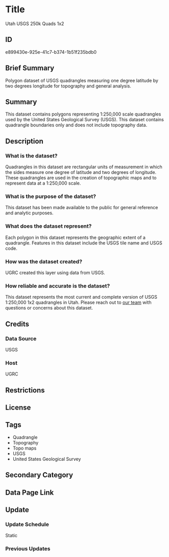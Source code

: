 # Title

Utah USGS 250k Quads 1x2

## ID

e899430e-925e-41c7-b374-1b51f235bdb0

## Brief Summary

Polygon dataset of USGS quadrangles measuring one degree latitude by two degrees longitude for topography and general analysis.

## Summary

This dataset contains polygons representing 1:250,000 scale quadrangles used by the United States Geological Survey (USGS). This dataset contains quadrangle boundaries only and does not include topography data.

## Description

### What is the dataset?

Quadrangles in this dataset are rectangular units of measurement in which the sides measure one degree of latitude and two degrees of longitude. These quadrangles are used in the creation of topographic maps and to represent data at a 1:250,000 scale.

### What is the purpose of the dataset?

This dataset has been made available to the public for general reference and analytic purposes.

### What does the dataset represent?

Each polygon in this dataset represents the geographic extent of a quadrangle. Features in this dataset include the USGS tile name and USGS code.

### How was the dataset created?

UGRC created this layer using data from USGS.

### How reliable and accurate is the dataset?

This dataset represents the most current and complete version of USGS 1:250,000 1x2 quadrangles in Utah. Please reach out to [our team](https://gis.utah.gov/contact/) with questions or concerns about this dataset.

## Credits

### Data Source

USGS

### Host

UGRC

## Restrictions

## License

## Tags

- Quadrangle
- Topography
- Topo maps
- USGS
- United States Geological Survey

## Secondary Category

## Data Page Link

## Update

### Update Schedule

Static

### Previous Updates
